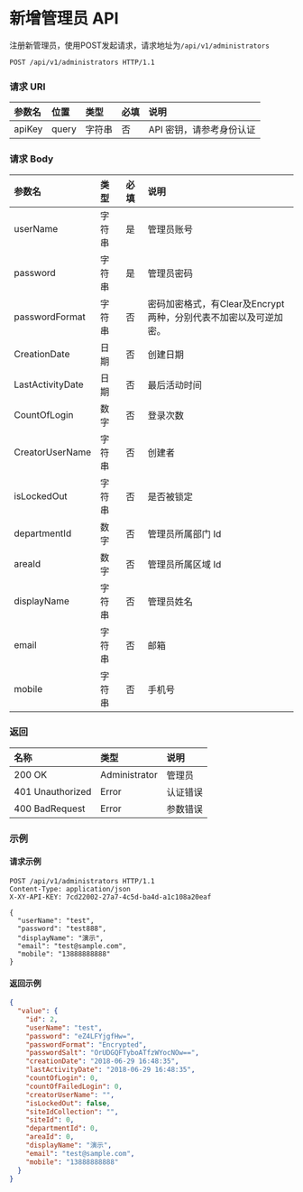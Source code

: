 # 新增管理员 API

注册新管理员，使用POST发起请求，请求地址为`/api/v1/administrators`

```
POST /api/v1/administrators HTTP/1.1
```

### 请求 URI

|参数名	|位置	|类型	|必填	|说明|
| :----- | :----- | :----- | :----- | :----- |
|apiKey|	query	|字符串|	否	|API 密钥，请参考身份认证|

### 请求 Body

| 参数名 | 类型 | 必填 | 说明 |
| :----- | :----- | :----- | :----- |
|userName	|字符串|	是	|管理员账号|
|password	|字符串	|是	|管理员密码|
|passwordFormat	|字符串	|否	|密码加密格式，有Clear及Encrypt两种，分别代表不加密以及可逆加密。|
|CreationDate	|日期	|否	|创建日期|
|LastActivityDate	|日期	|否	|最后活动时间|
|CountOfLogin	|数字|	否	|登录次数|
|CreatorUserName	|字符串	|否	|创建者|
|isLockedOut	|字符串	|否	|是否被锁定|
|departmentId	|数字	|否	|管理员所属部门 Id|
|areaId	|数字	|否	|管理员所属区域 Id|
|displayName	|字符串|	否	|管理员姓名|
|email	|字符串	|否	|邮箱|
|mobile	|字符串	|否	|手机号|

### 返回

| 名称 | 类型 | 说明 |
| :----- | :----- | :----- |
|200 OK	|Administrator	|管理员|
|401 Unauthorized	|Error	|认证错误|
|400 BadRequest	|Error	|参数错误|

### 示例

#### 请求示例

```
POST /api/v1/administrators HTTP/1.1
Content-Type: application/json
X-XY-API-KEY: 7cd22002-27a7-4c5d-ba4d-a1c108a20eaf

{
  "userName": "test",
  "password": "test888",
  "displayName": "演示",
  "email": "test@sample.com",
  "mobile": "13888888888"
}
```

#### 返回示例

```json
{
  "value": {
    "id": 2,
    "userName": "test",
    "password": "eZ4LFYjgfHw=",
    "passwordFormat": "Encrypted",
    "passwordSalt": "OrUDGQFTyboATfzWYocNOw==",
    "creationDate": "2018-06-29 16:48:35",
    "lastActivityDate": "2018-06-29 16:48:35",
    "countOfLogin": 0,
    "countOfFailedLogin": 0,
    "creatorUserName": "",
    "isLockedOut": false,
    "siteIdCollection": "",
    "siteId": 0,
    "departmentId": 0,
    "areaId": 0,
    "displayName": "演示",
    "email": "test@sample.com",
    "mobile": "13888888888"
  }
}
```